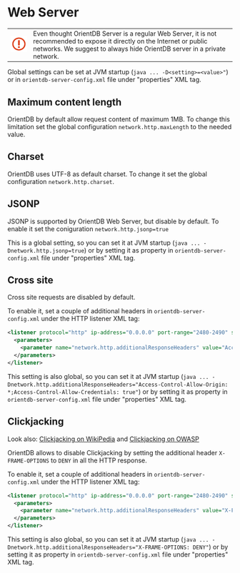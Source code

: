# Web Server

|   |   |
|---|---|
|![](images/warning.png)|Even thought OrientDB Server is a regular Web Server, it is not recommended to expose it directly on the Internet or public networks. We suggest to always hide OrientDB server in a private network.|

Global settings can be set at JVM startup (`java ... -D<setting>=<value>"`) or in `orientdb-server-config.xml` file under "properties" XML tag.


## Maximum content length

OrientDB by default allow request content of maximum 1MB. To change this limitation set the global configuration `network.http.maxLength` to the needed value.

## Charset

OrientDB uses UTF-8 as default charset. To change it set the global configuration `network.http.charset`.

## JSONP

JSONP is supported by OrientDB Web Server, but disable by default. To enable it set the coniguration `network.http.jsonp=true`

This is a global setting, so you can set it at JVM startup (`java ... -Dnetwork.http.jsonp=true`) or by setting it as property in `orientdb-server-config.xml` file under "properties" XML tag.

## Cross site
Cross site requests are disabled by default.

To enable it, set a couple of additional headers in `orientdb-server-config.xml` under the HTTP listener XML tag:

```xml
<listener protocol="http" ip-address="0.0.0.0" port-range="2480-2490" socket="default">
  <parameters>
    <parameter name="network.http.additionalResponseHeaders" value="Access-Control-Allow-Origin: *;Access-Control-Allow-Credentials: true" />
  </parameters>
</listener>
```

This setting is also global, so you can set it at JVM startup (`java ... -Dnetwork.http.additionalResponseHeaders="Access-Control-Allow-Origin: *;Access-Control-Allow-Credentials: true"`) or by setting it as property in `orientdb-server-config.xml` file under "properties" XML tag.


## Clickjacking

Look also: [Clickjacking on WikiPedia](https://en.wikipedia.org/wiki/Clickjacking) and  [Clickjacking on OWASP](https://www.owasp.org/index.php/Clickjacking)

OrientDB allows to disable Clickjacking by setting the additional header `X-FRAME-OPTIONS` to `DENY` in all the HTTP response. 

To enable it, set a couple of additional headers in `orientdb-server-config.xml` under the HTTP listener XML tag:

```xml
<listener protocol="http" ip-address="0.0.0.0" port-range="2480-2490" socket="default">
  <parameters>
    <parameter name="network.http.additionalResponseHeaders" value="X-FRAME-OPTIONS: DENY" />
  </parameters>
</listener>
```

This setting is also global, so you can set it at JVM startup (`java ... -Dnetwork.http.additionalResponseHeaders="X-FRAME-OPTIONS: DENY"`) or by setting it as property in `orientdb-server-config.xml` file under "properties" XML tag.
